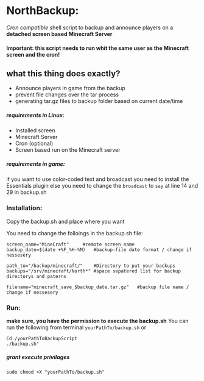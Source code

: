 # NorthBackup:
*Cron compatible* shell script to backup and announce players on a **detached screen based Minecraft Server**

#### Important: this script needs to run whit the same user as the Minecraft screen and the cron!

## what this thing does exactly?
* Announce players in game from the backup
* prevent file changes over the tar process
* generating tar.gz files to backup folder based on current date/time


##### requirements in Linux:
- Installed screen
- Minecraft Server
- Cron (optional)
- Screen based run on the Minecraft server


##### requirements in game:
if you want to use color-coded text and broadcast you need to install the Essentials plugin
else you need to change the ```broadcast``` to ```say``` at line 14 and 29 in backup.sh


### Installation:
Copy the backup.sh and place where you want

You need to change the folloings in the backup.sh file:
```
screen_name="MineCraft"		#remote screen name
backup_date=$(date +%F_%H-%M)	#backup-file date format / change if nessesery

path_to="/backup/minecraft/"	#Directory to put your backups
backups="/srv/minecraft/North*" #space sepatered list for backup directorys and paterns

filename="minecraft_save_$backup_date.tar.gz"	#backup file name / change if nessesery
```

### Run:
**make sure, you have the permission to execute the backup.sh**
You can run the following from terminal
```yourPathTo/backup.sh```
or
```
Cd /yourPathToBackupScript
./backup.sh"
```

##### grant execute privilages
```
sudo chmod +X "yourPathTo/backup.sh"
```